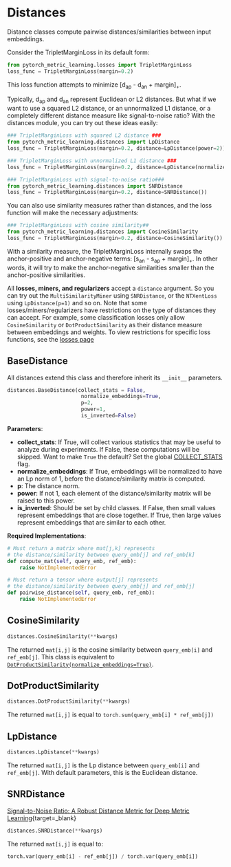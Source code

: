 # Distances

Distance classes compute pairwise distances/similarities between input embeddings.

Consider the TripletMarginLoss in its default form:
```python
from pytorch_metric_learning.losses import TripletMarginLoss
loss_func = TripletMarginLoss(margin=0.2)
```
This loss function attempts to minimize [d<sub>ap</sub> - d<sub>an</sub> + margin]<sub>+</sub>.

Typically, d<sub>ap</sub> and d<sub>an</sub> represent Euclidean or L2 distances. But what if we want to use a squared L2 distance, or an unnormalized L1 distance, or a completely different distance measure like signal-to-noise ratio? With the distances module, you can try out these ideas easily:
```python
### TripletMarginLoss with squared L2 distance ###
from pytorch_metric_learning.distances import LpDistance
loss_func = TripletMarginLoss(margin=0.2, distance=LpDistance(power=2))

### TripletMarginLoss with unnormalized L1 distance ###
loss_func = TripletMarginLoss(margin=0.2, distance=LpDistance(normalize_embeddings=False, p=1))

### TripletMarginLoss with signal-to-noise ratio###
from pytorch_metric_learning.distances import SNRDistance
loss_func = TripletMarginLoss(margin=0.2, distance=SNRDistance())
```

You can also use similarity measures rather than distances, and the loss function will make the necessary adjustments:
```python
### TripletMarginLoss with cosine similarity##
from pytorch_metric_learning.distances import CosineSimilarity
loss_func = TripletMarginLoss(margin=0.2, distance=CosineSimilarity())
```
With a similarity measure, the TripletMarginLoss internally swaps the anchor-positive and anchor-negative terms: [s<sub>an</sub> - s<sub>ap</sub> + margin]<sub>+</sub>. In other words, it will try to make the anchor-negative similarities smaller than the anchor-positive similarities.

All **losses, miners, and regularizers** accept a ```distance``` argument. So you can try out the ```MultiSimilarityMiner``` using ```SNRDistance```, or the ```NTXentLoss``` using ```LpDistance(p=1)``` and so on. Note that some losses/miners/regularizers have restrictions on the type of distances they can accept. For example, some classification losses only allow ```CosineSimilarity``` or ```DotProductSimilarity``` as their distance measure between embeddings and weights. To view restrictions for specific loss functions, see the [losses page](losses.md)

## BaseDistance

All distances extend this class and therefore inherit its ```__init__``` parameters.

```python
distances.BaseDistance(collect_stats = False,
						normalize_embeddings=True, 
						p=2, 
						power=1, 
						is_inverted=False)
```

**Parameters**:

* **collect_stats**: If True, will collect various statistics that may be useful to analyze during experiments. If False, these computations will be skipped. Want to make ```True``` the default? Set the global [COLLECT_STATS](common_functions.md#collect_stats) flag.
* **normalize_embeddings**: If True, embeddings will be normalized to have an Lp norm of 1, before the distance/similarity matrix is computed.
* **p**: The distance norm.
* **power**: If not 1, each element of the distance/similarity matrix will be raised to this power.
* **is_inverted**: Should be set by child classes. If False, then small values represent embeddings that are close together. If True, then large values represent embeddings that are similar to each other.

**Required Implementations**:
```python
# Must return a matrix where mat[j,k] represents 
# the distance/similarity between query_emb[j] and ref_emb[k]
def compute_mat(self, query_emb, ref_emb):
    raise NotImplementedError

# Must return a tensor where output[j] represents 
# the distance/similarity between query_emb[j] and ref_emb[j]
def pairwise_distance(self, query_emb, ref_emb):
    raise NotImplementedError
```


## CosineSimilarity
```python
distances.CosineSimilarity(**kwargs)
```

The returned ```mat[i,j]``` is the cosine similarity between ```query_emb[i]``` and ```ref_emb[j]```. This class is equivalent to [```DotProductSimilarity(normalize_embeddings=True)```](distances.md#dotproductsimilarity).

## DotProductSimilarity
```python
distances.DotProductSimilarity(**kwargs)
```
The returned ```mat[i,j]``` is equal to ```torch.sum(query_emb[i] * ref_emb[j])```


## LpDistance
```python
distances.LpDistance(**kwargs)
```
The returned ```mat[i,j]``` is the Lp distance between ```query_emb[i]``` and ```ref_emb[j]```. With default parameters, this is the Euclidean distance.

## SNRDistance
[Signal-to-Noise Ratio: A Robust Distance Metric for Deep Metric Learning](http://openaccess.thecvf.com/content_CVPR_2019/papers/Yuan_Signal-To-Noise_Ratio_A_Robust_Distance_Metric_for_Deep_Metric_Learning_CVPR_2019_paper.pdf){target=_blank}
```python
distances.SNRDistance(**kwargs)
```
The returned ```mat[i,j]``` is equal to:

```python
torch.var(query_emb[i] - ref_emb[j]) / torch.var(query_emb[i])
```